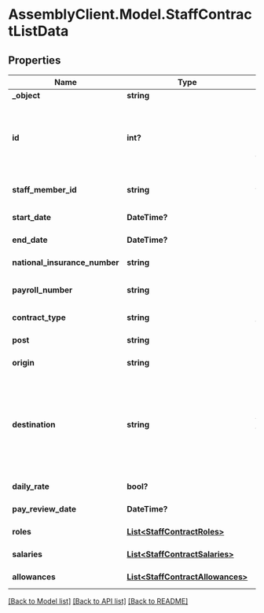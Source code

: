 # AssemblyClient.Model.StaffContractListData
## Properties

Name | Type | Description | Notes
------------ | ------------- | ------------- | -------------
**_object** | **string** | Object type | [optional] 
**id** | **int?** | Internal stable ID given to each contract in the Platform | [optional] 
**staff_member_id** | **string** | The ID of the staff member | [optional] 
**start_date** | **DateTime?** | Contract start date | [optional] 
**end_date** | **DateTime?** | Contract end date | [optional] 
**national_insurance_number** | **string** | Employee NI number | [optional] 
**payroll_number** | **string** | Employee payroll number | [optional] 
**contract_type** | **string** | Contract type | [optional] 
**post** | **string** | No description | [optional] 
**origin** | **string** | No description | [optional] 
**destination** | **string** | Completed after a contract has been terminated; this captures a post-holder’s destination | [optional] 
**daily_rate** | **bool?** | No description | [optional] 
**pay_review_date** | **DateTime?** | No description | [optional] 
**roles** | [**List&lt;StaffContractRoles&gt;**](StaffContractRoles.md) | No description | [optional] 
**salaries** | [**List&lt;StaffContractSalaries&gt;**](StaffContractSalaries.md) | No description | [optional] 
**allowances** | [**List&lt;StaffContractAllowances&gt;**](StaffContractAllowances.md) | No description | [optional] 

[[Back to Model list]](../README.md#documentation-for-models) [[Back to API list]](../README.md#documentation-for-api-endpoints) [[Back to README]](../README.md)

